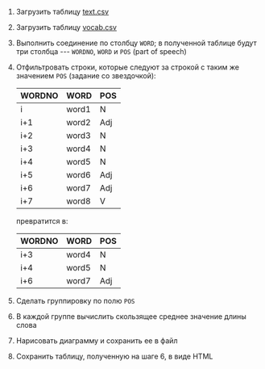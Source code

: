 1. Загрузить таблицу [text.csv](text.csv)
2. Загрузить таблицу [vocab.csv](vocab.csv)
3. Выполнить соединение по столбцу `WORD`;
   в полученной таблице будут три столбца --- `WORDNO`, `WORD` и `POS` (part of speech)
4. Отфильтровать строки, которые следуют за строкой с таким же значением `POS` (задание со звездочкой):

    | WORDNO | WORD  | POS |
    |--------|-------|-----|
    | i      | word1 | N   |
    | i+1    | word2 | Adj |
    | i+2    | word3 | N   |
    | i+3    | word4 | N   |
    | i+4    | word5 | N   |
    | i+5    | word6 | Adj |
    | i+6    | word7 | Adj |
    | i+7    | word8 | V   |

    превратится в:

    | WORDNO | WORD  | POS |
    |--------|-------|-----|
    | i+3    | word4 | N   |
    | i+4    | word5 | N   |
    | i+6    | word7 | Adj |

5. Сделать группировку по полю `POS`
6. В каждой группе вычислить скользящее среднее значение длины слова
7. Нарисовать диаграмму и сохранить ее в файл
8. Сохранить таблицу, полученную на шаге 6, в виде HTML
